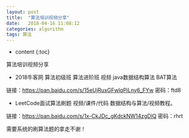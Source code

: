 ```yaml
---
layout: post
title:  "算法培训视频分享"
date:   2018-04-16 11:08:12
categories: algorithm
tags: 算法
---
```


* content
{:toc}

算法培训视频分享
<!--more-->


- 2018牛客网 算法初级班 算法进阶班 视频 java数据结构算法 BAT算法

链接：https://pan.baidu.com/s/15eUjRuxGFwlqPiLny6_FYw 密码：ftd8
-  LeetCode面试算法刷题 视频/课件/代码 数据结构与算法/视频教程。

链接：https://pan.baidu.com/s/1x-CkJDc_gKdckNW14zgDlQ 密码：rhrt

需要系统的刷算法题的拿走不谢！
